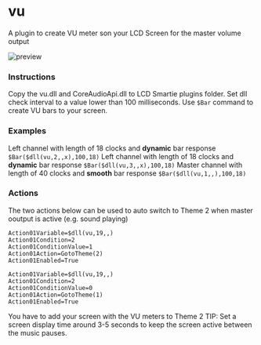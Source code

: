 # vu
A plugin to create VU meter son your LCD Screen for the master volume output

![preview](https://github.com/Limbos-goodies-for-LCDSmartie/vu/assets/331155/eea4b048-c00d-4366-ac1d-508acf08ce0b)

### Instructions
Copy the vu.dll and CoreAudioApi.dll to LCD Smartie plugins folder.
Set dll check interval to a value lower than 100 milliseconds. 
Use `$Bar` command to create VU bars to your screen.

### Examples
Left channel with length of 18 clocks and **dynamic** bar response `$Bar($dll(vu,2,,x),100,18)`
Left channel with length of 18 clocks and **dynamic** bar response `$Bar($dll(vu,3,,x),100,18)`
Master channel with length of 40 clocks and **smooth** bar response `$Bar($dll(vu,1,,),100,18)`

### Actions
The two actions below can be used to auto switch to Theme 2 when master ooutput is active (e.g. sound playing)
```
Action01Variable=$dll(vu,19,,)
Action01Condition=2
Action01ConditionValue=1
Action01Action=GotoTheme(2)
Action01Enabled=True
```

```
Action01Variable=$dll(vu,19,,)
Action01Condition=2
Action01ConditionValue=0
Action01Action=GotoTheme(1)
Action01Enabled=True
```
You have to add your screen with the VU meters to Theme 2 
TIP: Set a screen display time around 3-5 seconds to keep the screen active between the music pauses.

